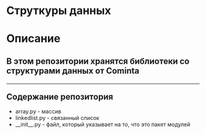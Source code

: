 # Струткуры данных
Описание
========
В этом репозитории хранятся библиотеки со структурами данных от Cominta <hr>
Содержание репозитория
----------------------
<ul>
    <li>array.py - массив</li>
    <li>linkedlist.py - связанный список</li>
    <li>__init__.py - файл, который указывает на то, что это пакет модулей</li>
</ul>
